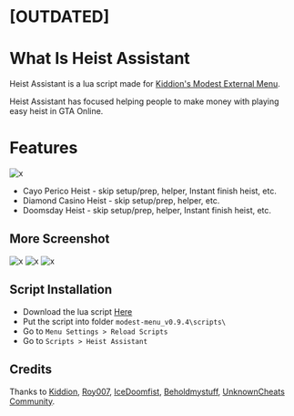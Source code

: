 # [OUTDATED]
# What Is Heist Assistant
Heist Assistant is a lua script made for [Kiddion's Modest External Menu](https://www.unknowncheats.me/forum/grand-theft-auto-v/497052-kiddions-modest-external-menu-thread-3-a.html).

Heist Assistant has focused helping people to make money with playing easy heist in GTA Online.

# Features
![x](https://github.com/boncabee/Heist-Assistant/blob/main/Images/Screenshot%20(224).png)
* Cayo Perico Heist - skip setup/prep, helper, Instant finish heist, etc.
* Diamond Casino Heist - skip setup/prep, helper, etc.
* Doomsday Heist - skip setup/prep, helper, Instant finish heist, etc.

## More Screenshot
![x](https://github.com/boncabee/Heist-Assistant/blob/main/Images/Screenshot%20(223).png)
![x](https://github.com/boncabee/Heist-Assistant/blob/main/Images/Screenshot%20(222).png)
![x](https://github.com/boncabee/Heist-Assistant/blob/main/Images/Screenshot%20(221).png)

## Script Installation
* Download the lua script [Here](https://github.com/boncabee/Heist-Assistant/releases/tag/v1.0)
* Put the script into folder `modest-menu_v0.9.4\scripts\`
* Go to `Menu Settings > Reload Scripts`
* Go to `Scripts > Heist Assistant`

## Credits
Thanks to [Kiddion](https://www.unknowncheats.me/forum/members/1861563.html), [Roy007](https://www.unknowncheats.me/forum/members/4362780.html), [IceDoomfist](https://github.com/IceDoomfist), [Beholdmystuff](https://github.com/beholdmystuff), [UnknownCheats Community](https://www.unknowncheats.me/forum/grand-theft-auto-v/).
